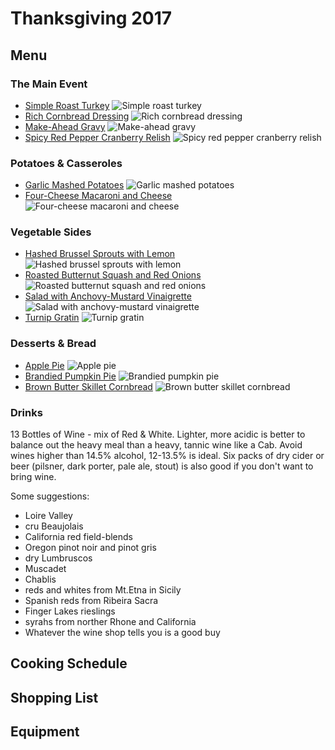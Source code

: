 # Thanksgiving 2017

## Menu

### The Main Event

- [Simple Roast Turkey](https://cooking.nytimes.com/recipes/1015474-simple-roast-turkey) ![Simple roast turkey](https://static01.nyt.com/images/2014/04/08/dining/unturkey-still/unturkey-still-videoSixteenByNine540.jpg)
- [Rich Cornbread Dressing](https://cooking.nytimes.com/recipes/418-rich-cornbread-dressing) ![Rich cornbread dressing](https://static01.nyt.com/images/2015/10/16/dining/16COOKING-CORNBREADDRESSING/16COOKING-CORNBREADDRESSING-articleLarge.jpg)
- [Make-Ahead Gravy](https://cooking.nytimes.com/recipes/1015197-make-ahead-gravy) ![Make-ahead gravy](https://static01.nyt.com/images/2013/11/08/dining/08makeaheadgravy/08makeaheadgravy-mediumThreeByTwo440-v3.jpg)
- [Spicy Red Pepper Cranberry Relish](https://cooking.nytimes.com/recipes/1015348-spicy-red-pepper-cranberry-relish) ![Spicy red pepper cranberry relish](https://static01.nyt.com/images/2013/11/08/dining/08spicyredpeppercranberry/08spicyredpeppercranberry-articleLarge.jpg)

### Potatoes & Casseroles

- [Garlic Mashed Potatoes](https://cooking.nytimes.com/recipes/4288-garlic-mashed-potatoes) ![Garlic mashed potatoes](https://static01.nyt.com/images/2015/10/15/dining/15COOKING-MASHEDPOTATOES2/15COOKING-MASHEDPOTATOES2-articleLarge.jpg)
- [Four-Cheese Macaroni and Cheese](https://cooking.nytimes.com/recipes/1014635-four-cheese-macaroni-and-cheese) ![Four-cheese macaroni and cheese](https://static01.nyt.com/images/2013/03/27/dining/27APPE/27APPE-articleLarge.jpg)

### Vegetable Sides

- [Hashed Brussel Sprouts with Lemon](https://cooking.nytimes.com/recipes/453-hashed-brussels-sprouts-with-lemon) ![Hashed brussel sprouts with lemon](https://static01.nyt.com/images/2015/03/18/dining/hashed-brussel-sprouts/hashed-brussel-sprouts-mediumThreeByTwo440.jpg)
- [Roasted Butternut Squash and Red Onions](https://cooking.nytimes.com/recipes/1015421-roasted-butternut-squash-and-red-onions) ![Roasted butternut squash and red onions](https://static01.nyt.com/images/2013/11/11/dining/video-thanksgiving-squash/video-thanksgiving-squash-articleLarge.jpg)
- [Salad with Anchovy-Mustard Vinaigrette](https://cooking.nytimes.com/recipes/1015839-salad-with-anchovy-mustard-vinaigrette) ![Salad with anchovy-mustard vinaigrette](https://static01.nyt.com/images/2013/12/18/dining/20131218-APPE-slide-N1AO/20131218-APPE-slide-N1AO-articleLarge.jpg)
- [Turnip Gratin](https://cooking.nytimes.com/recipes/12252-turnip-gratin) ![Turnip gratin](https://static01.nyt.com/images/2012/01/03/science/06recipehealth/06recipehealth-articleLarge-v2.jpg)

### Desserts & Bread

- [Apple Pie](https://cooking.nytimes.com/recipes/12320-apple-pie) ![Apple pie](https://static01.nyt.com/images/2012/02/19/magazine/19eat_span/19eat_span-articleLarge-v2.jpg)
- [Brandied Pumpkin Pie](https://cooking.nytimes.com/recipes/1015413-brandied-pumpkin-pie) ![Brandied pumpkin pie](https://static01.nyt.com/images/2014/11/11/multimedia/clark-brandied-pumpkin/clark-brandied-pumpkin-mediumThreeByTwo440.jpg)
- [Brown Butter Skillet Cornbread](https://cooking.nytimes.com/recipes/1016965-brown-butter-skillet-cornbread) ![Brown butter skillet cornbread](https://static01.nyt.com/images/2014/11/05/multimedia/clark-maple-cornbread/clark-maple-cornbread-mediumThreeByTwo440.jpg)

### Drinks

13 Bottles of Wine - mix of Red & White. Lighter, more acidic is better to balance out the heavy meal than a heavy, tannic wine like a Cab. Avoid wines higher than 14.5% alcohol, 12-13.5% is ideal. Six packs of dry cider or beer (pilsner, dark porter, pale ale, stout) is also good if you don't want to bring wine.

Some suggestions:

- Loire Valley
- cru Beaujolais
- California red field-blends
- Oregon pinot noir and pinot gris
- dry Lumbruscos
- Muscadet
- Chablis
- reds and whites from Mt.Etna in Sicily
- Spanish reds from Ribeira Sacra
- Finger Lakes rieslings
- syrahs from norther Rhone and California
- Whatever the wine shop tells you is a good buy

## Cooking Schedule

## Shopping List

## Equipment

